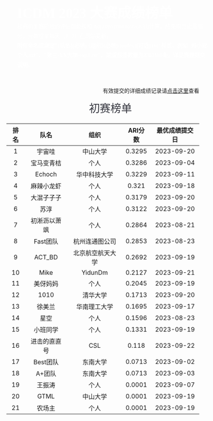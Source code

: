 <style>
.ICDM-banner {
    width: 100%;
    background-image: url("https://mdn.alipayobjects.com/huamei_qcdryc/afts/img/A*c41lRYAbTeYAAAAAAAAAAAAADgOBAQ/original");
    background-size: cover;
    background-repeat:no-repeat;
    font-family: AlibabaPuHuiTi_2_85_Bold;
    padding: 28px;
    color:#fff;
    font-size: 36px;
    font-weight: 700;
}
.p20{
    padding:0 20px;
}
.ICDM-part-title {
    height: 45px;
    width: 100%;
    font-family: AlibabaPuHuiTi_2_85_Bold;
    font-size: 28px;
    color: rgba(26, 27, 37, 0.88);
     font-weight:500;
     margin:15px 0;
     text-align:center;
}
.ICDM-part-text {
    font-family: PingFangSC;
    font-weight: 400;
    font-size: 14px;
    color: rgba(26, 27, 37, 0.65);
    line-height: 25px;
}
</style>

<div class="ICDM-banner">
    ICDM 2023 大赛成绩榜单
    <div class="ICDM-part-text" style="color:#fff;">
    初赛和复赛阶段的评估函数按照 Adjusted rand score(ARI)计算。结果取历史最高分，分数榜单每天（T+1）在网站更新。
    <br>
    <strong style="color:#fff;">附件命名须满足"{队名}(必填)-{组织}(必填)-{index}(可选).txt"样式，例如"蚂小安-个人.txt"、"张三-XX大学-exp1.txt"。期望标签数量为2365188条，详见赛题提交说明。</strong>
    </div>
</div>

<div style="margin-top: 16px; font-weight: 500; text-align: right;">有效提交的详细成绩记录请<a href='https://github.com/TuGraph-family/tugraph-db/discussions/284' target='_blank'>点击这里</a>查看</div>


<div class="ICDM-part-title p20">
初赛榜单
</div>

| 排名 | 队名 | 组织 |  ARI分数 | 最优成绩提交日 |
|:--------------------:|:----------------------:|:----------------------:|:--------------------:|:----------------------:|
|1|宇宙哇|中山大学|0.3295|2023-09-20|
|2|宝马变青桔|个人|0.3286|2023-09-04|
|3|Echoch|华中科技大学|0.3229|2023-09-11|
|4|麻辣小龙虾|个人|0.321|2023-09-18|
|5|大混子子子|个人|0.3179|2023-09-20|
|6|苏淳|个人|0.3122|2023-09-20|
|7|初淅沥以萧飒|个人|0.2864|2023-08-21|
|8|Fast团队|杭州连通图公司|0.2853|2023-08-23|
|9|ACT_BD|北京航空航天大学|0.2692|2023-09-19|
|10|Mike|YidunDm|0.2127|2023-09-21|
|11|美伢妈妈|个人|0.2045|2023-09-19|
|12|1010|清华大学|0.1713|2023-09-20|
|13|徐美兰|华南理工大学|0.1695|2023-09-17|
|14|星空|个人|0.1596|2023-08-23|
|15|小班同学|个人|0.1331|2023-09-19|
|16|进击的直直号|CSL|0.118|2023-09-22|
|17|Best团队|东南大学|0.0713|2023-09-02|
|18|A+团队|东南大学|0.0713|2023-09-03|
|19|王振涛|个人|0.0001|2023-09-07|
|20|GTML|中山大学|0.0001|2023-09-19|
|21|农场主|个人|0.0001|2023-09-19|
